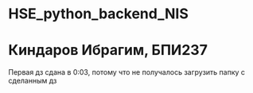 # HSE_python_backend_NIS
# Киндаров Ибрагим, БПИ237
Первая дз сдана в 0:03, потому что не получалось загрузить папку с сделанным дз
